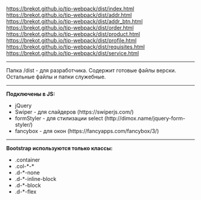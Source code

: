 https://brekot.github.io/tip-webpack/dist/index.html<br>
https://brekot.github.io/tip-webpack/dist/addr.html<br>
https://brekot.github.io/tip-webpack/dist/addr_btn.html<br>
https://brekot.github.io/tip-webpack/dist/order.html<br>
https://brekot.github.io/tip-webpack/dist/product.html<br>
https://brekot.github.io/tip-webpack/dist/profile.html<br>
https://brekot.github.io/tip-webpack/dist/requisites.html<br>
https://brekot.github.io/tip-webpack/dist/service.html<br>

<hr>

Папка /dist - для разработчика. Содержит готовые файлы верски. Остальные файлы и папки служебные.

<hr>

<b>Подключены в JS:</b><br>
<ul>
    <li>jQuery</li>
    <li>Swiper - для слайдеров (https://swiperjs.com/)</li>
    <li>formStyler - для стилизации select (http://dimox.name/jquery-form-styler/)</li>
    <li>fancybox - для окон (https://fancyapps.com/fancybox/3/)</li>
</ul>

<hr>

<b>Bootstrap используются только классы:</b><br>
<ul>
    <li>.container</li>
    <li>.col-*-*</li>
    <li>.d-*-none</li>
    <li>.d-*-inline-block</li>
    <li>.d-*-block</li>
    <li>.d-*-flex</li>
</ul>
